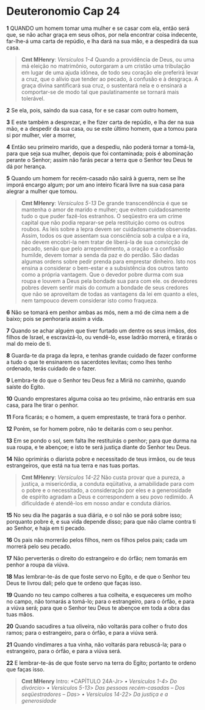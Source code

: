 # Deuteronomio Cap 24

**1** 	QUANDO um homem tomar uma mulher e se casar com ela, então será que, se não achar graça em seus olhos, por nela encontrar coisa indecente, far-lhe-á uma carta de repúdio, e lha dará na sua mão, e a despedirá da sua casa.

> **Cmt MHenry**: *Versículos 1-4* Quando a providência de Deus, ou uma má eleição no matrimônio, outorgaram a um cristão uma tribulação em lugar de uma ajuda idônea, de todo seu coração ele preferirá levar a cruz, que o alívio que tender ao pecado, à confusão e à desgraça. A graça divina santificará sua cruz, o sustentará nela e o ensinará a comportar-se de modo tal que paulatinamente se tornará mais tolerável.

**2** 	Se ela, pois, saindo da sua casa, for e se casar com outro homem,

**3** 	E este também a desprezar, e lhe fizer carta de repúdio, e lha der na sua mão, e a despedir da sua casa, ou se este último homem, que a tomou para si por mulher, vier a morrer,

**4** 	Então seu primeiro marido, que a despediu, não poderá tornar a tomá-la, para que seja sua mulher, depois que foi contaminada; pois é abominação perante o Senhor; assim não farás pecar a terra que o Senhor teu Deus te dá por herança.

**5** 	Quando um homem for recém-casado não sairá à guerra, nem se lhe imporá encargo algum; por um ano inteiro ficará livre na sua casa para alegrar a mulher que tomou.

> **Cmt MHenry**: *Versículos 5-13* De grande transcendência é que se mantenha o amor de marido e mulher; que evitem cuidadosamente tudo o que puder fazê-los estranhos. O seqüestro era um crime capital que não podia reparar-se pela restituição como os outros roubos. As leis sobre a lepra devem ser cuidadosamente observadas. Assim, todos os que assentam sua consciência sob a culpa e a ira, não devem encobri-la nem tratar de liberá-la de sua convicção de pecado, senão que pelo arrependimento, a oração e a confissão humilde, devem tomar a senda da paz e do perdão. São dadas algumas ordens sobre pedir prenda para emprestar dinheiro. Isto nos ensina a considerar o bem-estar e a subsistência dos outros tanto como a própria vantagem. Que o devedor pobre durma com sua roupa e louvem a Deus pela bondade sua para com ele. os devedores pobres devem sentir mais do comum a bondade de seus credores que não se aproveitam de todas as vantagens da lei em quanto a eles, nem tampouco devem considerar isto como fraqueza.

**6** 	Não se tomará em penhor ambas as mós, nem a mó de cima nem a de baixo; pois se penhoraria assim a vida.

**7** 	Quando se achar alguém que tiver furtado um dentre os seus irmãos, dos filhos de Israel, e escravizá-lo, ou vendê-lo, esse ladrão morrerá, e tirarás o mal do meio de ti.

**8** 	Guarda-te da praga da lepra, e tenhas grande cuidado de fazer conforme a tudo o que te ensinarem os sacerdotes levitas; como lhes tenho ordenado, terás cuidado de o fazer.

**9** 	Lembra-te do que o Senhor teu Deus fez a Miriã no caminho, quando saíste do Egito.

**10** 	Quando emprestares alguma coisa ao teu próximo, não entrarás em sua casa, para lhe tirar o penhor.

**11** 	Fora ficarás; e o homem, a quem emprestaste, te trará fora o penhor.

**12** 	Porém, se for homem pobre, não te deitarás com o seu penhor.

**13** 	Em se pondo o sol, sem falta lhe restituirás o penhor; para que durma na sua roupa, e te abençoe; e isto te será justiça diante do Senhor teu Deus.

**14** 	Não oprimirás o diarista pobre e necessitado de teus irmãos, ou de teus estrangeiros, que está na tua terra e nas tuas portas.

> **Cmt MHenry**: *Versículos 14-22* Não custa provar que a pureza, a justiça, a misericórdia, a conduta eqüitativa, a amabilidade para com o pobre e o necessitado, a consideração por eles e a generosidade de espírito agradam a Deus e correspondem a seu povo redimido. A dificuldade é atendê-los em nosso andar e conduta diários.

**15** 	No seu dia lhe pagarás a sua diária, e o sol não se porá sobre isso; porquanto pobre é, e sua vida depende disso; para que não clame contra ti ao Senhor, e haja em ti pecado.

**16** 	Os pais não morrerão pelos filhos, nem os filhos pelos pais; cada um morrerá pelo seu pecado.

**17** 	Não perverterás o direito do estrangeiro e do órfão; nem tomarás em penhor a roupa da viúva.

**18** 	Mas lembrar-te-ás de que foste servo no Egito, e de que o Senhor teu Deus te livrou dali; pelo que te ordeno que faças isso.

**19** 	Quando no teu campo colheres a tua colheita, e esqueceres um molho no campo, não tornarás a tomá-lo; para o estrangeiro, para o órfão, e para a viúva será; para que o Senhor teu Deus te abençoe em toda a obra das tuas mãos.

**20** 	Quando sacudires a tua oliveira, não voltarás para colher o fruto dos ramos; para o estrangeiro, para o órfão, e para a viúva será.

**21** 	Quando vindimares a tua vinha, não voltarás para rebuscá-la; para o estrangeiro, para o órfão, e para a viúva será.

**22** 	E lembrar-te-ás de que foste servo na terra do Egito; portanto te ordeno que faças isso.


> **Cmt MHenry** Intro: *CAPÍTULO 24A-Jr> *• Versículos 1-4*> *Do divórcio*> *• Versículos 5-13*> *Das pessoas recém-casadas – Dos seqüestradores – Das*> *• Versículos 14-22*> *Da justiça e a generosidade*